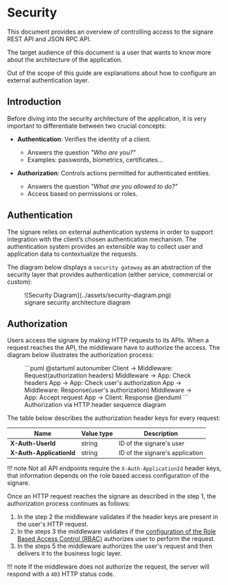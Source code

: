 # Security 

This document provides an overview of controlling access to the signare REST API and JSON RPC API.

The target audience of this document is a user that wants to know more about the architecture of the application.

Out of the scope of this guide are explanations about how to configure an external authentication layer.

## Introduction

Before diving into the security architecture of the application, it is very important to differentiate between two crucial concepts: 

- **Authentication**: Verifies the identity of a client.
    - Answers the question *"Who are you?"*
    - Examples: passwords, biometrics, certificates...

- **Authorization**: Controls actions permitted for authenticated entities.
    - Answers the question *"What are you allowed to do?"*
    - Access based on permissions or roles.

## Authentication

The signare relies on external authentication systems in order to support integration with the client’s chosen authentication mechanism. 
The authentication system provides an extensible way to collect user and application data to contextualize the requests.

The diagram below displays a `security gateway` as an abstraction of the security layer that provides authentication (either service, commercial or custom):

<figure markdown="span">
  ![Security Diagram](../assets/security-diagram.png)
  <figcaption>signare security architecture diagram</figcaption>
</figure>

## Authorization

Users access the signare by making HTTP requests to its APIs. When a request reaches the API, the middleware have to authorize the access. 
The diagram below illustrates the authorization process:

<figure markdown="span">
```puml
@startuml
   autonumber
   Client -> Middleware:  Request(authorization headers)
   Middleware -> App: Check headers
   App -> App: Check user's authorization
   App -> Middleware: Response(user's authorization)
   Middleware -> App: Accept request
   App -> Client: Response
@enduml
```
  <figcaption>Authorization via HTTP header sequence diagram</figcaption>
</figure>

The table below describes the authorization header keys for every request: 

| Name                     | Value type | Description                           |
|--------------------------|------------|---------------------------------------|
| **X-Auth-UserId**        | string     | ID of the signare's user        |
| **X-Auth-ApplicationId** | string     | ID of the signare's application |

!!! note 
    Not all API endpoints require the `X-Auth-ApplicationId` header keys, that information depends on the role based access configuration of the signare.

Once an HTTP request reaches the signare as described in the step 1, the authorization process continues as follows:

1. In the step 2 the middleware validates if the header keys are present in the user's HTTP request.
2. In the steps 3 the middleware validates if the [configuration of the Role Based Access Control (RBAC)](rbac.md) authorizes user to perform the request.
3. In the steps 5 the middleware authorizes the user's request and then delivers it to the business logic layer.

!!! note
    If the middleware does not authorize the request, the server will respond with a `403` HTTP status code. 
